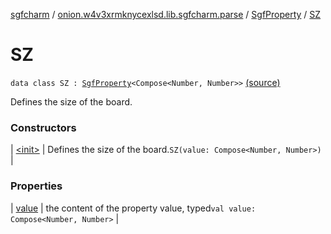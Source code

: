 [sgfcharm](../../../index.md) / [onion.w4v3xrmknycexlsd.lib.sgfcharm.parse](../../index.md) / [SgfProperty](../index.md) / [SZ](./index.md)

# SZ

`data class SZ : `[`SgfProperty`](../index.md)`<Compose<Number, Number>>` [(source)](https://github.com/w4v3/sgfcharm/tree/master/sgfcharm/src/main/java/onion/w4v3xrmknycexlsd/lib/sgfcharm/parse/SgfTree.kt#L180)

Defines the size of the board.

### Constructors

| [&lt;init&gt;](-init-.md) | Defines the size of the board.`SZ(value: Compose<Number, Number>)` |

### Properties

| [value](value.md) | the content of the property value, typed`val value: Compose<Number, Number>` |

